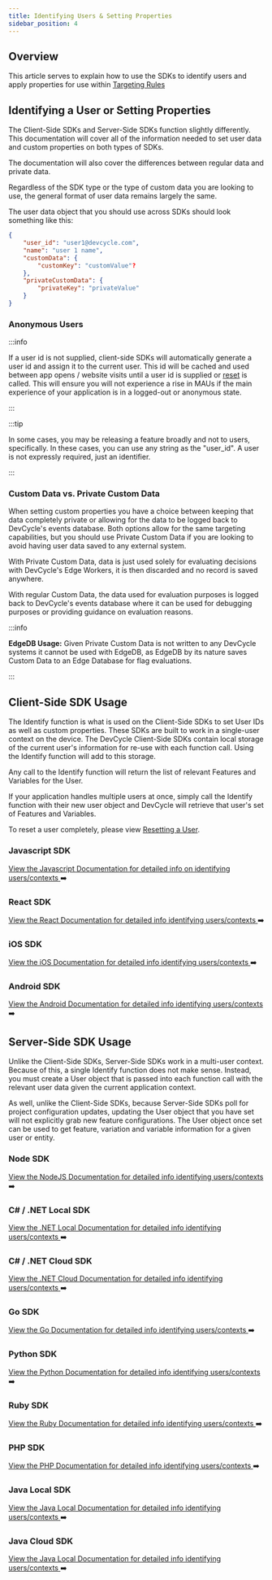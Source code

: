 ```yaml
---
title: Identifying Users & Setting Properties
sidebar_position: 4
---
```


## Overview

This article serves to explain how to use the SDKs to identify users and apply properties for use within [Targeting Rules](/docs/home/feature-management/features-and-variables/targeting-users)

## Identifying a User or Setting Properties

The Client-Side SDKs and Server-Side SDKs function slightly differently. This documentation will cover all of the information needed to set user data and custom properties on both types of SDKs.

The documentation will also cover the differences between regular data and private data.

Regardless of the SDK type or the type of custom data you are looking to use, the general format of user data remains largely the same. 

The user data object that you should use across SDKs should look something like this:

```json
{
    "user_id": "user1@devcycle.com",
    "name": "user 1 name",
    "customData": {
        "customKey": "customValue"?
    },
    "privateCustomData": {
        "privateKey": "privateValue"
    }
}
```

### Anonymous Users

:::info

If a user id is not supplied, client-side SDKs will automatically generate a user id and assign it to the current user. This id will be cached and used between app opens / website visits until a user id is supplied or [reset](/docs/sdk/features/reset) is called. This will ensure you will not experience a rise in MAUs if the main experience of your application is in a logged-out or anonymous state. 

:::

:::tip

In some cases, you may be releasing a feature broadly and not to users, specifically. In these cases, you can use any string as the "user_id". A user is not expressly required, just an identifier. 

:::

### Custom Data vs. Private Custom Data

When setting custom properties you have a choice between keeping that data completely private or allowing for the data to be logged back to DevCycle's events database. Both options allow for the same targeting capabilities, but you should use Private Custom Data if you are looking to avoid having user data saved to any external system.

With Private Custom Data, data is just used solely for evaluating decisions with DevCycle's Edge Workers, it is then discarded and no record is saved anywhere. 

With regular Custom Data, the data used for evaluation purposes is logged back to DevCycle's events database where it can be used for debugging purposes or providing guidance on evaluation reasons. 


:::info

**EdgeDB Usage:** Given Private Custom Data is not written to any DevCycle systems it cannot be used with EdgeDB, as EdgeDB by its nature saves Custom Data to an Edge Database for flag evaluations.

:::

## Client-Side SDK Usage

The Identify function is what is used on the Client-Side SDKs to set User IDs as well as custom properties. These SDKs are built to work in a single-user context on the device. The DevCycle Client-Side SDKs contain local storage of the current user's information for re-use with each function call. Using the Identify function will add to this storage.

Any call to the Identify function will return the list of relevant Features and Variables for the User. 

If your application handles multiple users at once, simply call the Identify function with their new user object and DevCycle will retrieve that user's set of Features and Variables.

To reset a user completely, please view [Resetting a User](/docs/sdk/features/reset).


### Javascript SDK

[View the Javascript Documentation for detailed info on identifying users/contexts ](/docs/sdk/client-side-sdks/javascript#identifying-user) ➡️

### React SDK

[View the React Documentation for detailed info identifying users/contexts ](/docs/sdk/client-side-sdks/react#identifying-users) ➡️

### iOS SDK

[View the iOS Documentation for detailed info identifying users/contexts ](/docs/sdk/client-side-sdks/ios#identifying-user) ➡️

### Android SDK

[View the Android Documentation for detailed info identifying users/contexts ](/docs/sdk/client-side-sdks/android#identifying-user) ➡️

## Server-Side SDK Usage

Unlike the Client-Side SDKs, Server-Side SDKs work in a multi-user context. Because of this, a single Identify function does not make sense. Instead, you must create a User object that is passed into each function call with the relevant user data given the current application context.

As well, unlike the Client-Side SDKs, because Server-Side SDKs poll for project configuration updates, updating the User object that you have set will not explicitly grab new feature configurations. The User object once set can be used to get feature, variation and variable information for a given user or entity.

### Node SDK

[View the NodeJS Documentation for detailed info identifying users/contexts ](/docs/sdk/client-side-sdks/node#user-object) ➡️

### C# / .NET Local SDK

[View the .NET Local Documentation for detailed info identifying users/contexts ](/docs/sdk/server-side-sdks/dotnet-local#user-object) ➡️

### C# / .NET Cloud SDK

[View the .NET Cloud Documentation for detailed info identifying users/contexts ](/docs/sdk/server-side-sdks/dotnet-cloud#user-object) ➡️

### Go SDK

[View the Go Documentation for detailed info identifying users/contexts ](/docs/sdk/server-side-sdks/go#user-object) ➡️

### Python SDK

[View the Python Documentation for detailed info identifying users/contexts ](/docs/sdk/server-side-sdks/python#user-object) ➡️

### Ruby SDK

[View the Ruby Documentation for detailed info identifying users/contexts ](/docs/sdk/server-side-sdks/ruby#user-object) ➡️

### PHP SDK

[View the PHP Documentation for detailed info identifying users/contexts ](/docs/sdk/server-side-sdks/php#user-object) ➡️

### Java Local SDK

[View the Java Local Documentation for detailed info identifying users/contexts ](/docs/sdk/server-side-sdks/java-local#user-object) ➡️

### Java Cloud SDK

[View the Java Local Documentation for detailed info identifying users/contexts ](/docs/sdk/server-side-sdks/java-cloud#user-object) ➡️


